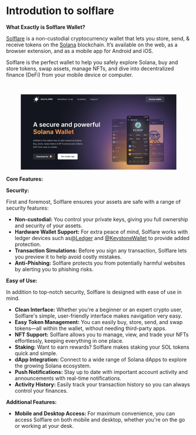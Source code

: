 # Introdution to solflare

**What Exactly is Solflare Wallet?**

[Solflare](https://solflare.com/) is a non-custodial cryptocurrency wallet that lets you store, send, & receive tokens on the [Solana](https://solana.com/) blockchain. It’s available on the web, as a browser extension, and as a mobile app for Android and iOS.&#x20;

Solflare is the perfect wallet to help you safely explore Solana, buy and store tokens, swap assets, manage NFTs, and dive into decentralized finance (DeFi) from your mobile device or computer.

[\
](https://chrome.google.com/webstore/detail/solflare-wallet/bhhhlbepdkbapadjdnnojkbgioiodbic)

<figure><img src="../../.gitbook/assets/image (3).png" alt=""><figcaption></figcaption></figure>

**Core Features:**

**Security:**

First and foremost, Solflare ensures your assets are safe with a range of security features:

* **Non-custodial:** You control your private keys, giving you full ownership and security of your assets.
* **Hardware Wallet Support:** For extra peace of mind, Solflare works with ledger devices such as[@Ledger](https://x.com/Ledger) and [@KeystoneWallet](https://x.com/KeystoneWallet) to provide added protection.
* **Transaction Simulations:** Before you sign any transaction, Solflare lets you preview it to help avoid costly mistakes.
* **Anti-Phishing:** Solflare protects you from potentially harmful websites by alerting you to phishing risks.

**Easy of Use:**

In addition to top-notch security, Solflare is designed with ease of use in mind.

* **Clean Interface:** Whether you're a beginner or an expert crypto user, Solflare's simple, user-friendly interface makes navigation very easy.
* **Easy Token Management:** You can easily buy, store, send, and swap tokens—all within the wallet, without needing third-party apps.
* **NFT Support:** Solflare allows you to manage, view, and trade your NFTs effortlessly, keeping everything in one place.
* **Staking:** Want to earn rewards? Solflare makes staking your SOL tokens quick and simple.
* **dApp Integration:** Connect to a wide range of Solana dApps to explore the growing Solana ecosystem.
* **Push Notifications:** Stay up to date with important account activity and announcements with real-time notifications.
* **Activity History:** Easily track your transaction history so you can always control your finances.

**Additional Features:**

* **Mobile and Desktop Access:** For maximum convenience, you can access Solflare on both mobile and desktop, whether you're on the go or working at your desk.

